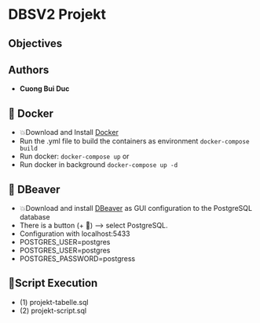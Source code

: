 # DBSV2 Projekt

## Objectives

## Authors

- **Cuong Bui Duc**

## 🚀 Docker

- 💥Download and Install [Docker](https://www.docker.com)
- Run the .yml file to build the containers as environment
  `docker-compose build`
- Run docker: `docker-compose up`
  or
- Run docker in background
  `docker-compose up -d`

## 🚀 DBeaver

- 💥Download and install [DBeaver](https://dbeaver.io) as GUI configuration to the PostgreSQL database
- There is a button (+ 🔌) --> select PostgreSQL.
- Configuration with localhost:5433
- POSTGRES_USER=postgres
- POSTGRES_USER=postgres
- POSTGRES_PASSWORD=postgress

## 🚀Script Execution

- (1) projekt-tabelle.sql
- (2) projekt-script.sql
